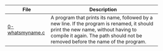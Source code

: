 |File|Description|
|-|-|
|[0-whatsmyname.c](0-whatsmyname.c)|A program that prints its name, followed by a new line. If the program is renamed, it should print the new name, without having to compile it again. The path should not be removed before the name of the program.|
